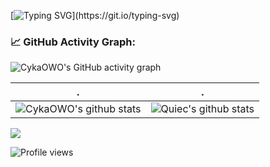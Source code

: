 [![Typing SVG](https://readme-typing-svg.herokuapp.com?color=%2336BCF7&center=true&vCenter=true&width=600&lines=Never+compromise...)](https://git.io/typing-svg)

### 📈 GitHub Activity Graph:

![CykaOWO's GitHub activity graph](https://activity-graph.herokuapp.com/graph?username=CykaOWO&hide_border=true&theme=redical)

| .                                                                                                                                                       | .                                                                                                                                 |
| ------------------------------------------------------------------------------------------------------------------------------------------------------- | --------------------------------------------------------------------------------------------------------------------------------- |
| ![CykaOWO's github stats](https://github-readme-stats.vercel.app/api?username=CykaOWO&show_icons=true&theme=radical&include_all_commits=true) | ![Quiec's github stats](https://github-readme-stats.vercel.app/api/top-langs/?username=CykaOWO&theme=radical&layout=compact) |

<img src="https://github-readme-streak-stats.herokuapp.com/?user=CykaOWO"></img>

![Profile views](https://gpvc.arturio.dev/CykaOWO)
